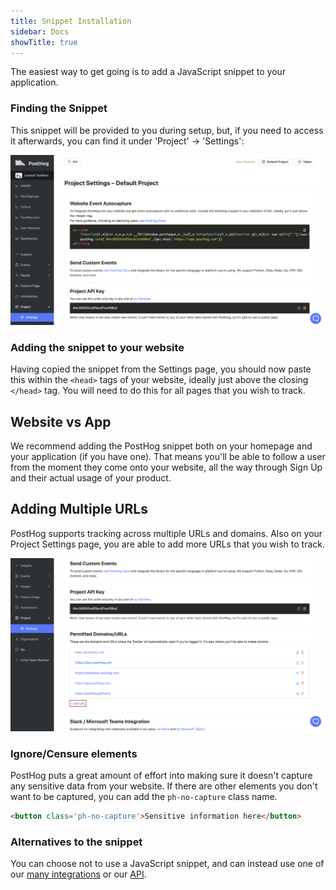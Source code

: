 ```yaml
---
title: Snippet Installation
sidebar: Docs
showTitle: true
---
```


The easiest way to get going is to add a JavaScript snippet to your application.

### Finding the Snippet

This snippet will be provided to you during setup, but, if you need to access it afterwards, you can find it under 'Project' -> 'Settings':

![Snippet Settings Screenshot](../../images/features/snippet/snippet-settings.png)


### Adding the snippet to your website

Having copied the snippet from the Settings page, you should now paste this within the `<head>` tags of your website, ideally just above the closing `</head>` tag. You will need to do this for all pages that you wish to track. 

## Website vs App

We recommend adding the PostHog snippet both on your homepage and your application (if you have one). That means you'll be able to follow a user from the moment they come onto your website, all the way through Sign Up and their actual usage of your product.

## Adding Multiple URLs 

PostHog supports tracking across multiple URLs and domains. Also on your Project Settings page, you are able to add more URLs that you wish to track. 

![Snippet Settings Screenshot](../../images/features/snippet/add-url.png)

###  Ignore/Censure elements
PostHog puts a great amount of effort into making sure it doesn't capture any sensitive data from your website. If there are other elements you don't want to be captured, you can add the `ph-no-capture` class name.

```html
<button class='ph-no-capture'>Sensitive information here</button>
```

### Alternatives to the snippet

You can choose not to use a JavaScript snippet, and can instead use one of our [many integrations](/docs/integrations) or our [API](/docs/api/overview).